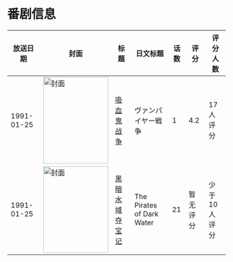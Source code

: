 # 番剧信息

|放送日期|封面|标题|日文标题|话数|评分|评分人数|
|---|---|---|---|---|---|---|
|1991-01-25|<img src="//lain.bgm.tv/pic/cover/c/2f/8e/72217_8Hwy8.jpg" alt="封面" style="width:150px;height:200px;object-fit:cover;">|[吸血鬼战争](https://bangumi.tv/subject/72217)|ヴァンパイヤー戦争|1|4.2|17人评分|
|1991-01-25|<img src="//lain.bgm.tv/pic/cover/c/a7/ee/439968_1SSJ1.jpg" alt="封面" style="width:150px;height:200px;object-fit:cover;">|[黑暗水域夺宝记](https://bangumi.tv/subject/439968)|The Pirates of Dark Water|21|暂无评分|少于10人评分|
